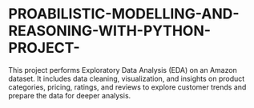 # PROABILISTIC-MODELLING-AND-REASONING-WITH-PYTHON-PROJECT-
This project performs Exploratory Data Analysis (EDA) on an Amazon dataset. It includes data cleaning, visualization, and insights on product categories, pricing, ratings, and reviews to explore customer trends and prepare the data for deeper analysis.
